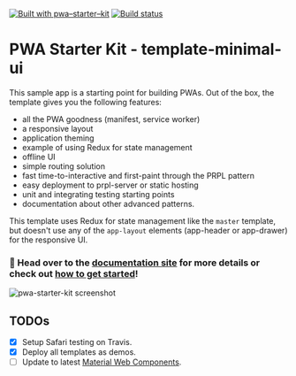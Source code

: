 [![Built with pwa–starter–kit](https://img.shields.io/badge/built_with-pwa–starter–kit_-blue.svg)](https://github.com/Polymer/pwa-starter-kit "Built with pwa–starter–kit")
[![Build status](https://api.travis-ci.org/Polymer/pwa-starter-kit.svg?branch=template-minimal-ui)](https://travis-ci.org/Polymer/pwa-starter-kit)

# PWA Starter Kit - template-minimal-ui

This sample app is a starting point for building PWAs. Out of the box, the template
gives you the following features:
- all the PWA goodness (manifest, service worker)
- a responsive layout
- application theming
- example of using Redux for state management
- offline UI
- simple routing solution
- fast time-to-interactive and first-paint through the PRPL pattern
- easy deployment to prpl-server or static hosting
- unit and integrating testing starting points
- documentation about other advanced patterns.

This template uses Redux for state management like the `master` template, but doesn't use any of the `app-layout` elements (app-header or app-drawer) for the responsive UI.

### 📖 Head over to the [documentation site](https://pwa-starter-kit.polymer-project.org/) for more details or check out [how to get started](https://pwa-starter-kit.polymer-project.org/setup)!

![pwa-starter-kit screenshot](https://user-images.githubusercontent.com/116360/39716939-a353c706-51e6-11e8-972b-e006d25817ce.png)

## TODOs

- [x] Setup Safari testing on Travis.
- [x] Deploy all templates as demos.
- [ ] Update to latest [Material Web Components](https://github.com/material-components/material-components-web-components).
